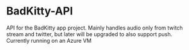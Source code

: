 # BadKitty-API
API for the BadKitty app project. Mainly handles audio only from twitch stream and twitter, but later will be upgraded to also support push.
Currently running on an Azure VM
